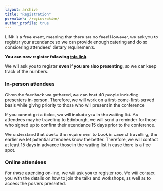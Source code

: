 ```yaml
---
layout: archive
title: "Registration"
permalink: /registration/
author_profile: true
---
```


LINk is a free event, meaning that there are no fees! However, we ask you to register your attendance so we can provide enough catering and do so considering attendees' dietary requirements.

**You can now register following [this link](https://edinburgh.eu.qualtrics.com/jfe/form/SV_eERqASwMp3ZExWC)**.

We will ask you to register **even if you are also presenting**, so we can keep track of the numbers.

### In-person attendees

Given the feedback we gathered, we can host 40 people including presenters in-person. Therefore, we will work on a first-come-first-served basis while giving priority to those who will present in the conference.

If you cannot get a ticket, we will include you in the waiting list. As attendees may be travelling to Edinburgh, we will send a reminder for those who signed up to confirm their attendance 15 days prior to the conference. 

We understand that due to the requirement to book in case of travelling, the earlier we let potential attendees know the better. Therefore, we will contact at least 15 days in advance those in the waiting list in case there is a free spot.  

### Online attendees

For those attending on-line, we will ask you to register too. We will contact you with the details on how to join the talks and workshops, as well as to access the posters presented.
